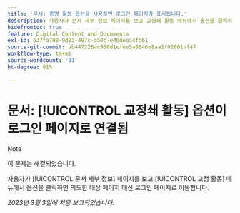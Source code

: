 ```yaml
---
title: '문서: 증명 활동 옵션을 사용하면 로그인 페이지가 표시됩니다.'
description: 사용자가 문서 세부 정보 페이지를 보고 교정쇄 활동 메뉴에서 옵션을 클릭하면 의도한 대상 페이지 대신 로그인 페이지로 이동합니다.
hidefromtoc: true
feature: Digital Content and Documents
exl-id: 637fa798-9d23-497c-a50b-e40deaa4fd61
source-git-commit: ab447226ac968d1efee5a8846e8aa1f02661af47
workflow-type: tm+mt
source-wordcount: '91'
ht-degree: 91%

---
```


# 문서: [!UICONTROL 교정쇄 활동] 옵션이 로그인 페이지로 연결됨

<!--This article is on WF and WFP TOCs-->
<!--Converted to story-->

>[!NOTE]
>
>이 문제는 해결되었습니다.

사용자가 [!UICONTROL 문서 세부 정보] 페이지를 보고 [!UICONTROL 교정 활동] 메뉴에서 옵션을 클릭하면 의도한 대상 페이지 대신 로그인 페이지로 이동합니다.

_2023년 3월 3일에 처음 보고되었습니다._
